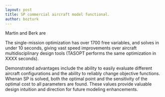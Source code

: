 ```yaml
---
layout: post
title: SP commercial aircraft model functional. 
author: bozturk
---
```


Martin and Berk are 

The single-mission optimization has over 1700 free variables, and solves in under 10 seconds, giving vast speed improvements over aircraft multidisciplinary design tools (TASOPT performs the same optimization in XXXX seconds). 

Demonstrated advantages include the ability to easily evaluate different aircraft configurations and the ability to reliably change objective functions. Whenan SP is solved, both the optimal point and the sensitivity of the optimal cost to all parameters are found. These values provide valuable design intuition and direction for future modeling enhancements. 